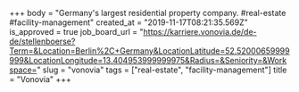 +++
body = "Germany's largest residential property company. #real-estate #facility-management"
created_at = "2019-11-17T08:21:35.569Z"
is_approved = true
job_board_url = "https://karriere.vonovia.de/de-de/stellenboerse?Term=&Location=Berlin%2C+Germany&LocationLatitude=52.52000659999999&LocationLongitude=13.404953999999975&Radius=&Seniority=&Workspace="
slug = "vonovia"
tags = ["real-estate", "facility-management"]
title = "Vonovia"
+++
